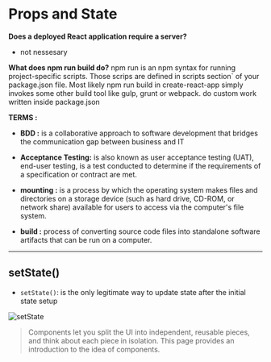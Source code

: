 # Props and State

**Does a deployed React application require a server?**

- not nessesary

**What does npm run build do?** npm run <script-name> is an npm syntax for running project-specific scripts. Those scrips are defined in scripts section` of your package.json file. Most likely npm run build in create-react-app simply invokes some other build tool like gulp, grunt or webpack. do custom work written inside package.json

**TERMS :**

- **BDD :** is a collaborative approach to software development that bridges the communication gap between business and IT

- **Acceptance Testing:** is also known as user acceptance testing (UAT), end-user testing, is a test conducted to determine if the requirements of a specification or contract are met.

- **mounting :**  is a process by which the operating system makes files and directories on a storage device (such as hard drive, CD-ROM, or network share) available for users to access via the computer's file system.

- **build :** process of converting source code files into standalone software artifacts that can be run on a computer.

--------------------------------------------------------------------

## setState()

- `setState()`: is the only legitimate way to update state after the initial state setup

![setState](https://i1.wp.com/css-tricks.com/wp-content/uploads/2018/04/image_preview-1.jpeg?w=300&ssl=1)

> Components let you split the UI into independent, reusable pieces, and think about each piece in isolation. This page provides an introduction to the idea of components.